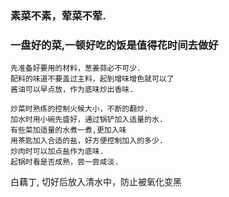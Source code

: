 ### 素菜不素，荤菜不荤.
### 一盘好的菜,一顿好吃的饭是值得花时间去做好
```
先准备好要用的材料，葱姜蒜必不可少．
配料的味道不要盖过主料，起到增味增色就可以了
酱油可以早点放，作为底味炒出香味.

炒菜时熟练的控制火候大小，不断的翻炒.
加水时用小碗先盛好，通过锅铲加入适量的水.
有些菜加适量的水煮一煮,更加入味
用茶匙加入合适的盐，好方便控制加入的多少.
炒肉时可以加点盐作为底味.
起锅时看是否成熟，尝一尝咸淡.
```
白藕丁, 切好后放入清水中，防止被氧化变黑
